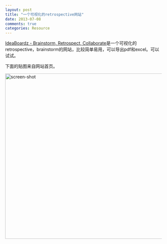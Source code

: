 ```yaml
---
layout: post
title: "一个可视化的retrospective网站"
date: 2013-07-08
comments: true
categories: Resource
---
```

<p><a href="http://ideaboardz.com/">IdeaBoardz - Brainstorm, Retrospect, Collaborate</a>是一个可视化的retrospective，brainstorm的网站，比较简单易用，可以导出pdf和excel。可以试试。</p><p>下面的贴图来自网站首页。</p><p><img src="http://ideaboardz.com/images/screenshot.png" alt="screen-shot" width="716" height="530" /></p>